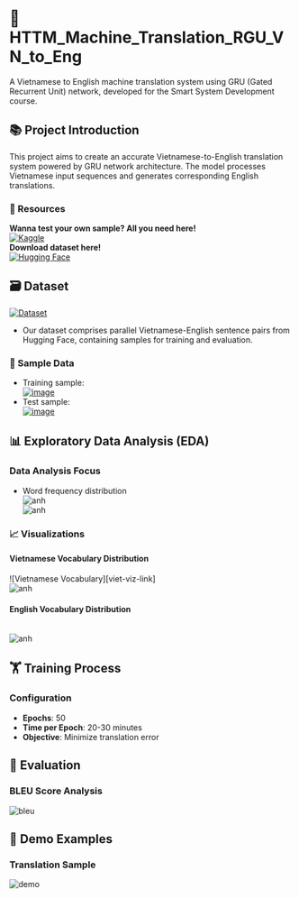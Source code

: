# 🤖 HTTM_Machine_Translation_RGU_VN_to_Eng

A Vietnamese to English machine translation system using GRU (Gated Recurrent Unit) network, developed for the Smart System Development course.

## 📚 Project Introduction

This project aims to create an accurate Vietnamese-to-English translation system powered by GRU network architecture. The model processes Vietnamese input sequences and generates corresponding English translations.

### 🔗 Resources
**Wanna test your own sample? All you need here!** <br>
[![Kaggle](https://img.shields.io/badge/Kaggle-20BEFF?style=for-the-badge&logo=Kaggle&logoColor=white)](https://www.kaggle.com/code/b21dccn632nvquang/tpu-machine-translation-using-gru) <br>
**Download dataset here!** <br>
[![Hugging Face](https://img.shields.io/badge/🤗%20Hugging%20Face-FFD21E?style=for-the-badge)](https://huggingface.co/datasets/ncduy/mt-en-vi)

## 🗃️ Dataset
[![Dataset](https://github.com/quang2719/Project---Machine_Translation_RGU_VN_to_Eng-PTHTTM/blob/main/demo%20image/train-test-size.png?raw=true)](https://github.com/quang2719/Project---Machine_Translation_RGU_VN_to_Eng-PTHTTM/blob/main/demo%20image/train-test-size.png?raw=true)

* Our dataset comprises parallel Vietnamese-English sentence pairs from Hugging Face, containing samples for training and evaluation.



### 📝 Sample Data

* Training sample:<br> [![image](https://github.com/quang2719/Project---Machine_Translation_RGU_VN_to_Eng-PTHTTM/blob/main/demo%20image/training_set.png?raw=true)](https://github.com/quang2719/Project---Machine_Translation_RGU_VN_to_Eng-PTHTTM/blob/main/demo%20image/training_set.png?raw=true)
* Test sample:<br> [![image](https://github.com/quang2719/Project---Machine_Translation_RGU_VN_to_Eng-PTHTTM/blob/main/demo%20image/test_set.png?raw=true)](https://github.com/quang2719/Project---Machine_Translation_RGU_VN_to_Eng-PTHTTM/blob/main/demo%20image/test_set.png?raw=true)

## 📊 Exploratory Data Analysis (EDA)

### Data Analysis Focus
- Word frequency distribution
<br> ![anh](https://github.com/quang2719/Project---Machine_Translation_RGU_VN_to_Eng-PTHTTM/blob/main/demo%20image/eng-frequence-bar-chart.png?raw=true)
<br> ![anh](https://github.com/quang2719/Project---Machine_Translation_RGU_VN_to_Eng-PTHTTM/blob/main/demo%20image/nv-frequence-bar-chart.png?raw=true)

### 📈 Visualizations

#### Vietnamese Vocabulary Distribution
![Vietnamese Vocabulary][viet-viz-link]
<br> ![anh](https://github.com/quang2719/Project---Machine_Translation_RGU_VN_to_Eng-PTHTTM/blob/main/demo%20image/vn-wordcloud-visual.png?raw=true)
#### English Vocabulary Distribution
<br> ![anh](https://github.com/quang2719/Project---Machine_Translation_RGU_VN_to_Eng-PTHTTM/blob/main/demo%20image/english-wordcloud-visual.png?raw=true)

## 🏋️ Training Process

### Configuration
- **Epochs**: 50
- **Time per Epoch**: 20-30 minutes
- **Objective**: Minimize translation error

## 🧪 Evaluation

### BLEU Score Analysis
![bleu](https://github.com/quang2719/Project---Machine_Translation_RGU_VN_to_Eng-PTHTTM/blob/main/demo%20image/bleu-score.png)

## 💬 Demo Examples

### Translation Sample
![demo](https://github.com/quang2719/Project---Machine_Translation_RGU_VN_to_Eng-PTHTTM/blob/main/demo%20image/demo.png)
